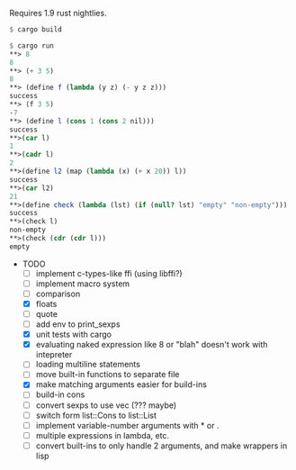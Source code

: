Requires 1.9 rust nightlies.

```scheme
$ cargo build

$ cargo run
**> 8
8
**> (+ 3 5)
8
**> (define f (lambda (y z) (- y z z)))
success
**> (f 3 5)
-7
**> (define l (cons 1 (cons 2 nil)))
success
**>(car l)
1
**>(cadr l)
2
**>(define l2 (map (lambda (x) (+ x 20)) l))
success
**>(car l2)
21
**>(define check (lambda (lst) (if (null? lst) "empty" "non-empty")))
success
**>(check l)
non-empty
**>(check (cdr (cdr l)))
empty
```

- TODO
   - [ ] implement c-types-like ffi (using libffi?)
   - [ ] implement macro system
   - [ ] comparison
   - [x] floats
   - [ ] quote
   - [ ] add env to print_sexps
   - [x] unit tests with cargo
   - [x] evaluating naked expression like 8 or "blah" doesn't work with intepreter
   - [ ] loading multiline statements
   - [ ] move built-in functions to separate file
   - [x] make matching arguments easier for build-ins
   - [ ] build-in cons
   - [ ] convert sexps to use vec (??? maybe)
   - [ ] switch form list::Cons to list::List
   - [ ] implement variable-number arguments with * or .
   - [ ] multiple expressions in lambda, etc.
   - [ ] convert built-ins to only handle 2 arguments, and make wrappers in lisp

